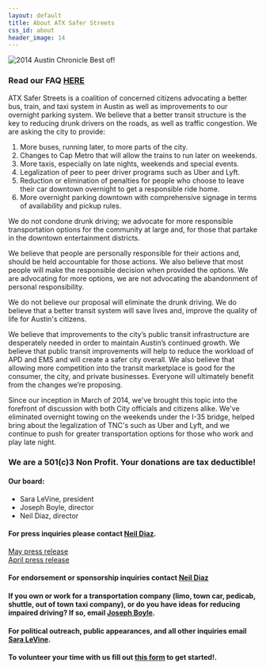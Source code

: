 ```yaml
---
layout: default
title: About ATX Safer Streets
css_id: about
header_image: 14
---
```


<img src="/img/bestof.png" alt="2014 Austin Chronicle Best of!">

### Read our FAQ [HERE](faq.html "FAQ")

ATX Safer Streets is a coalition of concerned citizens advocating a better bus, train, and taxi system in Austin as well as improvements to our overnight parking system. We believe that a better transit structure is the key to reducing drunk drivers on the roads, as well as traffic congestion. We are asking the city to provide:

1. More buses, running later, to more parts of the city.
2. Changes to Cap Metro that will allow the trains to run later on weekends.
3. More taxis, especially on late nights, weekends and special events.
4. Legalization of peer to peer driver programs such as Uber and Lyft.
5. Reduction or elimination of penalties for people who choose to leave their car downtown overnight to get a responsible ride home.
6. More overnight parking downtown with comprehensive signage in terms of availability and pickup rules.

We do not condone drunk driving; we advocate for more responsible transportation options for the community at large and, for those that partake in the downtown entertainment districts. 

We believe that people are personally responsible for their actions and, should be held accountable for those actions. We also believe that most people will make the responsible decision when provided the options. We are advocating for more options, we are not advocating the abandonment of personal responsibility.

We do not believe our proposal will eliminate the drunk driving. We do believe that a better transit system will save lives and, improve the quality of life for Austin's citizens.

We believe that improvements to the city’s public transit infrastructure are desperately needed in order to maintain Austin’s continued growth. We believe that public transit improvements will help to reduce the workload of APD and EMS and will create a safer city overall. We also believe that allowing more competition into the transit marketplace is good for the consumer, the city, and private businesses. Everyone will ultimately benefit from the changes we’re proposing.

Since our inception in March of 2014, we've brought this topic into the forefront of discussion with both City officials and citizens alike.  We've eliminated overnight towing on the weekends under the I-35 bridge, helped bring about the legalization of TNC's such as Uber and Lyft, and we continue to push for greater transportation options for those who work and play late night.

### We are a 501(c)3 Non Profit. Your donations are tax deductible!

#### Our board:
* Sara LeVine, president
* Joseph Boyle, director
* Neil Diaz, director

#### For press inquiries please contact [Neil Diaz](mailto:press@atxsaferstreets.org "press inquiries").
[May press release](/pdf/pressrelease52014.pdf "Press Release")  
[April press release](/pdf/pressrelease.pdf "Press Release")

#### For endorsement or sponsorship inquiries contact [Neil Diaz](mailto:neil@atxsaferstreets.org "sponsorship inquiries")

#### If you own or work for a transportation company (limo, town car, pedicab, shuttle, out of town taxi company), or do you have ideas for reducing impaired driving? If so, email [Joseph Boyle](mailto:joseph@atxsaferstreets.org "email Joseph Boyle").

#### For political outreach, public appearances, and all other inquiries email [Sara LeVine](mailto:sara@atxsaferstreets.org "email Sara LeVine"). 

#### To volunteer your time with us fill out <a href="https://docs.google.com/forms/d/1TUCnenUqJ_dalLNQ7B_qEevE4umB8Zr0_277jTGvEKs/viewform" target="_blank">this form</a> to get started!.  

